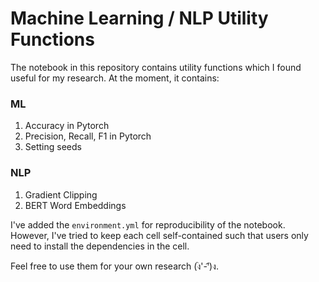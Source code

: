 # Machine Learning / NLP Utility Functions
The notebook in this repository contains utility functions which I found useful for my research. At the moment, it contains:

### ML
1. Accuracy in Pytorch
2. Precision, Recall, F1 in Pytorch
3. Setting seeds

### NLP
1. Gradient Clipping
2. BERT Word Embeddings

I've added the `environment.yml` for reproducibility of the notebook. However, I've tried to keep each cell self-contained such that users only need to install the dependencies in the cell.

Feel free to use them for your own research (ง︡'-'︠)ง.
